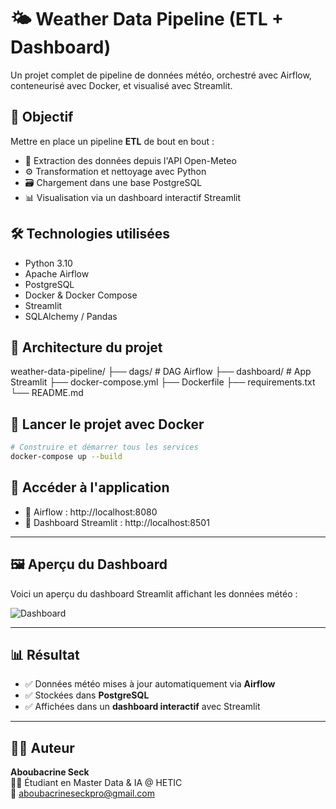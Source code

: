 # 🌤️ Weather Data Pipeline (ETL + Dashboard)

Un projet complet de pipeline de données météo, orchestré avec Airflow, conteneurisé avec Docker, et visualisé avec Streamlit.

## 🚀 Objectif

Mettre en place un pipeline **ETL** de bout en bout :
- 🔄 Extraction des données depuis l'API Open-Meteo
- ⚙️ Transformation et nettoyage avec Python
- 🗃️ Chargement dans une base PostgreSQL
- 📊 Visualisation via un dashboard interactif Streamlit

## 🛠️ Technologies utilisées

- Python 3.10
- Apache Airflow
- PostgreSQL
- Docker & Docker Compose
- Streamlit
- SQLAlchemy / Pandas

## 📁 Architecture du projet

weather-data-pipeline/ ├── dags/ # DAG Airflow ├── dashboard/ # App Streamlit ├── docker-compose.yml ├── Dockerfile ├── requirements.txt └── README.md


## 🐳 Lancer le projet avec Docker

```bash
# Construire et démarrer tous les services
docker-compose up --build 
```
## 🚀 Accéder à l'application

- 🔗 Airflow : http://localhost:8080
- 🔗 Dashboard Streamlit : http://localhost:8501

---
## 🖼️ Aperçu du Dashboard

Voici un aperçu du dashboard Streamlit affichant les données météo :

![Dashboard](https://imgur.com/a/WUrY9Sy)

---

## 📊 Résultat

- ✅ Données météo mises à jour automatiquement via **Airflow**
- ✅ Stockées dans **PostgreSQL**
- ✅ Affichées dans un **dashboard interactif** avec Streamlit

---

## 🙋‍♂️ Auteur

**Aboubacrine Seck**  
👨‍💻 Étudiant en Master Data & IA @ HETIC  
📧 [aboubacrineseckpro@gmail.com](mailto:aboubacrineseckpro@gmail.com)
